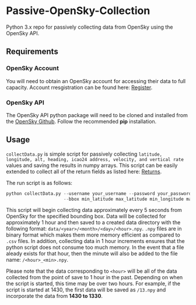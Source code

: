 # Passive-OpenSky-Collection

Python 3.x repo for passively collecting data from OpenSky using the OpenSky API.

## Requirements

### OpenSky Account

You will need to obtain an OpenSky account for accessing their data to full capacity. Account rresgistration can be found here: [Register](https://opensky-network.org/index.php?option=com_users&view=registration).

### OpenSky API

The OpenSky API python package will need to be cloned and installed from the [OpenSky Github](https://github.com/openskynetwork/opensky-api). Follow the recommended **pip** installation.

## Usage

`collectData.py` is simple script for passively collecting `latitude, longitude, alt, heading, icao24 address, velocity, and vertical rate` values and saving the results in numpy arrays. This script can be easily extended to collect all of the return fields as listed here: [Returns](https://opensky-network.org/apidoc/python.html#opensky_api.StateVector).

The run script is as follows:
```python
python collectData.py --username your_username --password your_password
                      --bbox min_latitude max_latitude min_longitude max_longitude

```

This script will begin collecting data approximately every 5 seconds from OpenSky for the specified bounding box. Data will be collected for approximately 1 hour and then saved to a created data directory with the following format: `data/<year>/<month>/<day>/<hour>.npy`. `.npy` files are in binary format which makes them more memory efficient as compared to `.csv` files. In addition, collecting data in 1 hour increments ensures that the python script does not consume too much memory. In the event that a file aleady exists for that hour, then the minute will also be added to the file name: `/<hour>_<min>.npy`.

Please note that the data corresponding to `<hour>` will be all of the data collected from the point of save to 1 hour in the past. Depending on when the script is started, this time may be over two hours. For example, if the script is started at 1430, the first data will be saved as `/13.npy` and incorporate the data from **1430 to 1330**.
